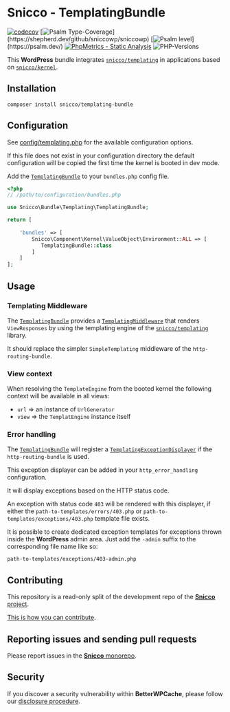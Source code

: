 # Snicco - TemplatingBundle

[![codecov](https://img.shields.io/badge/Coverage-100%25-success
)](https://codecov.io/gh/sniccowp/sniccowp)
[![Psalm Type-Coverage](https://shepherd.dev/github/sniccowp/sniccowp/coverage.svg?)](https://shepherd.dev/github/sniccowp/sniccowp)
[![Psalm level](https://shepherd.dev/github/sniccowp/sniccowp/level.svg?)](https://psalm.dev/)
[![PhpMetrics - Static Analysis](https://img.shields.io/badge/PhpMetrics-Static_Analysis-2ea44f)](https://sniccowp.github.io/sniccowp/phpmetrics/TemplatingBundle/index.html)
![PHP-Versions](https://img.shields.io/badge/PHP-%5E7.4%7C%5E8.0%7C%5E8.1-blue)

This **WordPress** bundle integrates [`snicco/templating`](https://github.com/snicco/session) in applications based on [`snicco/kernel`](https://github.com/snicco/kernel).

## Installation

```shell
composer install snicco/templating-bundle
```

## Configuration

See [config/templating.php](config/templating.php) for the available configuration options.

If this file does not exist in your configuration directory the default configuration will be copied
the first time the kernel is booted in dev mode.

Add the [`TemplatingBundle`](src/TemplatingBundle.php) to your `bundles.php`
config file.

```php
<?php
// /path/to/configuration/bundles.php

use Snicco\Bundle\Templating\TemplatingBundle;

return [
    
    'bundles' => [
        Snicco\Component\Kernel\ValueObject\Environment::ALL => [
           TemplatingBundle::class
        ]   
    ]   
];
```

## Usage

### Templating Middleware

The [`TemplatingBundle`](src/TemplatingBundle.php) provides a [`TemplatingMiddleware`](src/TemplatingMiddleware.php) that
renders `ViewResponses` by using the templating engine of the [`snicco/templating`](https://github.com/snicco/templating) library.

It should replace the simpler `SimpleTemplating` middleware of the `http-routing-bundle`. 

### View context

When resolving the `TemplateEngine` from the booted kernel the following context will be available in all views:

- `url` => an instance of `UrlGenerator`
- `view` => the `TemplatEngine` instance itself

### Error handling

The [`TemplatingBundle`](src/TemplatingBundle.php) will register a [`TemplatingExceptionDisplayer`](src/TemplatingExceptionDisplayer.php) if the `http-routing-bundle` is used. 

This exception displayer can be added in your `http_error_handling` configuration.

It will display exceptions based on the HTTP status code.

An exception with status code `403` will be rendered with this displayer, if either the `path-to-templates/errors/403.php` or `path-to-templates/exceptions/403.php`
template file exists.

It is possible to create dedicated exception templates for exceptions thrown inside the **WordPress** admin area.
Just add the `-admin` suffix to the corresponding file name like so:

`path-to-templates/exceptions/403-admin.php`



## Contributing

This repository is a read-only split of the development repo of the [**Snicco** project](https://github.com/snicco/snicco).

[This is how you can contribute](https://github.com/snicco/snicco/blob/master/CONTRIBUTING.md).

## Reporting issues and sending pull requests

Please report issues in the
[**Snicco** monorepo](https://github.com/snicco/snicco/blob/master/CONTRIBUTING.md##using-the-issue-tracker).

## Security

If you discover a security vulnerability within **BetterWPCache**, please follow
our [disclosure procedure](https://github.com/snicco/snicco/blob/master/SECURITY.md).
